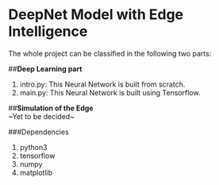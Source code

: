 # **DeepNet Model with Edge Intelligence**

The whole project can be classified in the following two parts:  

##**Deep Learning part**  
1. intro.py: This Neural Network is built from scratch.
2. main.py: This Neural Network is built using Tensorflow.

##**Simulation of the Edge**  
~Yet to be decided~

###Dependencies  
1. python3  
2. tensorflow  
3. numpy  
4. matplotlib